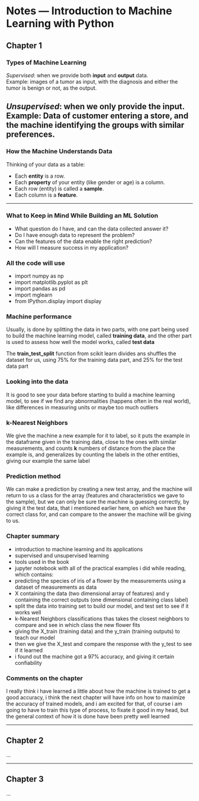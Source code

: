 # Notes — Introduction to Machine Learning with Python

## Chapter 1

### Types of Machine Learning
*Supervised*: when we provide both **input** and **output** data.  
Example: images of a tumor as input, with the diagnosis and either the tumor is benign or not, as the output.

*Unsupervised*: when we only provide the **input**.
Example: Data of customer entering a store, and the machine identifying the groups with similar preferences.
---

### How the Machine Understands Data
Thinking of your data as a table:  
- Each **entity** is a row.  
- Each **property** of your entity (like gender or age) is a column.  
- Each row (entity) is called a **sample**.  
- Each column is a **feature**.

---

### What to Keep in Mind While Building an ML Solution
- What question do I have, and can the data collected answer it?  
- Do I have enough data to represent the problem?  
- Can the features of the data enable the right prediction?  
- How will I measure success in my application?

### All the code will use
- import numpy as np
- import matplotlib.pyplot as plt
- import pandas as pd
- import mglearn
- from IPython.display import display

### Machine performance
Usually, is done by splitting the data in two parts, with one part being
used to build the machine learning model, called **training data**, and 
the other part is used to assess how well the model works, called **test data**

The **train_test_split** function from scikit learn divides ans shuffles the
dataset for us, using 75% for the training data part, and 25% for the test data part

### Looking into the data
It is good to see your data before starting to build a machine learning model, to see
if we find any abnormalities (happens often in the real world), like differences in 
measuring units or maybe too much outliers

### k-Nearest Neighbors
We give the machine a new example for it to label, so it puts the example in the dataframe
given in the training data, close to the ones with similar measurements, and counts **k**
numbers of distance from the place the example is, and generalizes by counting the labels in
the other entities, giving our example the same label

### Prediction method
We can make a prediction by creating a new test array, and the machine will return to us a class
for the array (features and characteristics we gave to the sample), but we can only be sure the machine
is guessing correctly, by giving it the test data, that i mentioned earlier here, on which we have the correct
class for, and can compare to the answer the machine will be giving to us.


### Chapter summary
- introduction to machine learning and its applications
- supervised and unsupervised learning
- tools used in the book 
- jupyter notebook with all of the practical examples i did while reading, which contains:
- predicting the species of iris of a flower by the measurements using a dataset of measurements as data
- X containing the data (two dimensional array of features) and y containing the correct outputs (one dimensional containing class label)
- split the data into training set to build our model, and test set to see if it works well
- k-Nearest Neighbors classifications thas takes the closest neighbors to compare and see in which class the new flower fits
- giving the X_train (training data) and the y_train (training outputs) to teach our model
- then we give the X_test and compare the response with the y_test to see if it learned
- i found out the machine got a 97% accuracy, and giving it certain confiability

### Comments on the chapter
I really think i have learned a little about how the machine is trained to get a good accuracy, i think the next chapter will have
info on how to maximize the accuracy of trained models, and i am excited for that, of course i am going to have to train this type of
process, to fixate it good in my head, but the general context of how it is done have been pretty well learned

---

## Chapter 2

...

---

## Chapter 3

...

